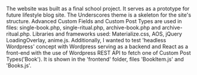 The website was built as a final school project. It serves as a prototype for future lifestyle blog site. The Underscores theme is a skeleton for the site's structure. Advanced Custom Fields and Custom Post Types are used in files: single-book.php, single-ritual.php, archive-book.php and archive-ritual.php. Libraries and frameworks used: Materialize.css, AOS, jQuery LoadingOverlay, anime.js. Additionally, I wanted to test 'headless Wordpress' concept with Wordpress serving as a backend and React as a front-end with the use of Wordpress REST API to fetch one of Custom Post Types('Book'). It is shown in the 'frontend' folder, files 'BookItem.js' and 'Books.js'.
